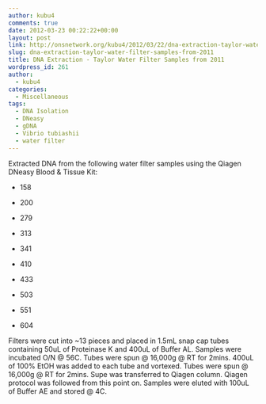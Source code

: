 ```yaml
---
author: kubu4
comments: true
date: 2012-03-23 00:22:22+00:00
layout: post
link: http://onsnetwork.org/kubu4/2012/03/22/dna-extraction-taylor-water-filter-samples-from-2011/
slug: dna-extraction-taylor-water-filter-samples-from-2011
title: DNA Extraction - Taylor Water Filter Samples from 2011
wordpress_id: 261
author:
  - kubu4
categories:
  - Miscellaneous
tags:
  - DNA Isolation
  - DNeasy
  - gDNA
  - Vibrio tubiashii
  - water filter
---
```


Extracted DNA from the following water filter samples using the Qiagen DNeasy Blood & Tissue Kit:




    
  * 158

    
  * 200

    
  * 279

    
  * 313

    
  * 341

    
  * 410

    
  * 433

    
  * 503

    
  * 551

    
  * 604



Filters were cut into ~13 pieces and placed in 1.5mL snap cap tubes containing 50uL of Proteinase K and 400uL of Buffer AL. Samples were incubated O/N @ 56C. Tubes were spun @ 16,000g @ RT for 2mins. 400uL of 100% EtOH was added to each tube and vortexed. Tubes were spun @ 16,000g @ RT for 2mins. Supe was transferred to Qiagen column. Qiagen protocol was followed from this point on. Samples were eluted with 100uL of Buffer AE and stored @ 4C.
